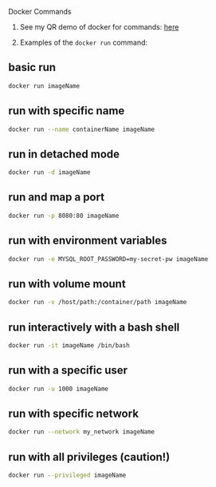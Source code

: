 Docker Commands

1. See my QR demo of docker for commands: [here](https://github.com/kaw393939/improved-qr-docker-2024)

2. Examples of the `docker run` command:
## basic run
```bash
docker run imageName
```
## run with specific name
```bash
docker run --name containerName imageName
```
## run in detached mode
```bash
docker run -d imageName
```
## run and map a port
```bash
docker run -p 8080:80 imageName
```
## run with environment variables
```bash
docker run -e MYSQL_ROOT_PASSWORD=my-secret-pw imageName
```
## run with volume mount
```bash
docker run -v /host/path:/container/path imageName
```
## run interactively with a bash shell
```bash
docker run -it imageName /bin/bash
```
## run with a specific user
```bash
docker run -u 1000 imageName
```
## run with specific network
```bash
docker run --network my_network imageName
```
## run with all privileges (caution!)
```bash
docker run --privileged imageName
```